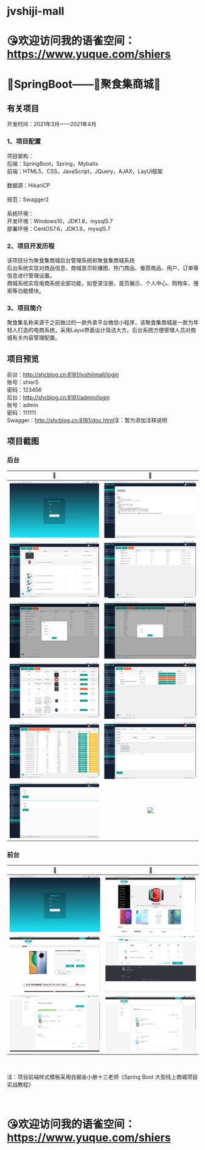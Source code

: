 # jvshiji-mall
<h1>😘欢迎访问我的语雀空间：<a href="https://www.yuque.com/shiers">https://www.yuque.com/shiers</a></h1>
<h1>🍃SpringBoot——🌟聚食集商城🌟</h1>

<h2>有关项目</h2>
开发时间：2021年3月——2021年4月</br>
<h3>1、项目配置</h3>
项目架构：</br>
       后端：SpringBoot，Spring，Mybatis</br>
       前端：HTML5，CSS，JavaScript，JQuery，AJAX，LayUI框架</br></br>
数据源：HikariCP</br></br>
规范：Swagger2</br></br>
系统环境：</br>
       开发环境：Windows10，JDK1.8，mysql5.7</br>
       部署环境：CentOS7.6，JDK1.8，mysql5.7</br>
<h3>2、项目开发历程</h3>
该项目分为聚食集商城后台管理系统和聚食集商城系统</br>
       后台系统实现对商品信息、商城首页轮播图、热门商品、推荐商品、用户、订单等信息进行管理设置。</br>
       商城系统实现电商系统全部功能，如登录注册、首页展示、个人中心、购物车、搜索等功能模块。</br>
<h3>3、项目简介</h3>
聚食集名称来源于之前做过的一款外卖平台微信小程序，该聚食集商城是一款为年轻人打造的电商系统，采用Layui界面设计简洁大方。后台系统方便管理人员对商城有关内容管理配置。</br>

<h2>项目预览</h2>
前台：<a href="http://shcblog.cn:8181/jvshijimall/login">http://shcblog.cn:8181/jvshijimall/login</a></br>
账号：shierS</br>
密码：123456</br>
后台：<a href="http://shcblog.cn:8181/admin/login">http://shcblog.cn:8181/admin/login</a></br>
账号：admin</br>
密码：111111</br>
Swagger：<a href="http://shcblog.cn:8181/doc.html">http://shcblog.cn:8181/doc.html</a>注：暂为添加注释说明</br>


<h2>项目截图</h2>
<h3>后台</h3>

👀                        |  👀                      
:-------------------------:|:-------------------------:
![](https://github.com/Mr-twelve/jvshiji-mall/blob/master/%E9%A1%B9%E7%9B%AE%E6%88%AA%E5%9B%BE/h1.png)                  |  ![](https://github.com/Mr-twelve/jvshiji-mall/blob/master/%E9%A1%B9%E7%9B%AE%E6%88%AA%E5%9B%BE/h2.png)    
![](https://github.com/Mr-twelve/jvshiji-mall/blob/master/%E9%A1%B9%E7%9B%AE%E6%88%AA%E5%9B%BE/h3.png)                  |  ![](https://github.com/Mr-twelve/jvshiji-mall/blob/master/%E9%A1%B9%E7%9B%AE%E6%88%AA%E5%9B%BE/h4.png)    
![](https://github.com/Mr-twelve/jvshiji-mall/blob/master/%E9%A1%B9%E7%9B%AE%E6%88%AA%E5%9B%BE/h5.png)                  |  ![](https://github.com/Mr-twelve/jvshiji-mall/blob/master/%E9%A1%B9%E7%9B%AE%E6%88%AA%E5%9B%BE/h6.png)    
![](https://github.com/Mr-twelve/jvshiji-mall/blob/master/%E9%A1%B9%E7%9B%AE%E6%88%AA%E5%9B%BE/h7.png)                  |  ![](https://github.com/Mr-twelve/jvshiji-mall/blob/master/%E9%A1%B9%E7%9B%AE%E6%88%AA%E5%9B%BE/h8.png)    
![](https://github.com/Mr-twelve/jvshiji-mall/blob/master/%E9%A1%B9%E7%9B%AE%E6%88%AA%E5%9B%BE/h9.png)                  |  ![](https://github.com/Mr-twelve/jvshiji-mall/blob/master/%E9%A1%B9%E7%9B%AE%E6%88%AA%E5%9B%BE/h10.png)    
![](https://github.com/Mr-twelve/jvshiji-mall/blob/master/%E9%A1%B9%E7%9B%AE%E6%88%AA%E5%9B%BE/h11.png)                  |  ![](图片)    

<h3>前台</h3>

👀                        |  👀                      
:-------------------------:|:-------------------------:
![](https://github.com/Mr-twelve/jvshiji-mall/blob/master/%E9%A1%B9%E7%9B%AE%E6%88%AA%E5%9B%BE/q1.png)     |  ![](https://github.com/Mr-twelve/jvshiji-mall/blob/master/%E9%A1%B9%E7%9B%AE%E6%88%AA%E5%9B%BE/q2.png)    
![](https://github.com/Mr-twelve/jvshiji-mall/blob/master/%E9%A1%B9%E7%9B%AE%E6%88%AA%E5%9B%BE/q3.png)     |  ![](https://github.com/Mr-twelve/jvshiji-mall/blob/master/%E9%A1%B9%E7%9B%AE%E6%88%AA%E5%9B%BE/q4.png)    
![](https://github.com/Mr-twelve/jvshiji-mall/blob/master/%E9%A1%B9%E7%9B%AE%E6%88%AA%E5%9B%BE/q5.png)     |  ![](https://github.com/Mr-twelve/jvshiji-mall/blob/master/%E9%A1%B9%E7%9B%AE%E6%88%AA%E5%9B%BE/q6.png)    

</br></br>
注：项目前端样式模板采用自掘金小册十三老师《Spring Boot 大型线上商城项目实战教程》
</br>
</br></br>
<h1>😘欢迎访问我的语雀空间：<a href="https://www.yuque.com/shiers">https://www.yuque.com/shiers</a></h1>
